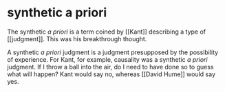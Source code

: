 # synthetic a priori

The synthetic _a priori_ is a term coined by [[Kant]] describing a type of [[judgment]]. This was his breakthrough thought.

A synthetic _a priori_ judgment is a judgment presupposed by the possibility of experience. For Kant, for example, causality was a synthetic _a priori_ judgment. If I throw a ball into the air, do I need to have done so to guess what will happen? Kant would say no, whereas [[David Hume]] would say yes.

